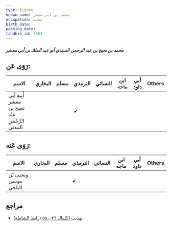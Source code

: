```yaml
---
type: figure
known_name: محمد بن أبي معشر
occupation: محدث
birth_date:
passing_date:
tahdhib_id: 5653
---
```

##### محمد بن نجيح بن عبد الرحمن السندي أبو عبد الملك بن أبي معشر

## رَوَى عَن:
| الاسم                                              | البخاري | مسلم | الترمذي | النسائي | ابن ماجه | أبي داود | Others |
| -------------------------------------------------- | ------- | ---- | ------- | ------- | -------- | -------- | ------ |
| أَبِيهِ أبي معشر نجيح بن عَبْدِ الرَّحْمَنِ المدني |         |      | ✔       |         |          |          |        |
## رَوَى عَنه:
| الاسم                 | البخاري | مسلم | الترمذي | النسائي | ابن ماجه | أبي داود | Others |
| --------------------- | ------- | ---- | ------- | ------- | -------- | -------- | ------ |
| ويحيى بْن موسى البلخي |         |      | ✔       |         |          |          |        |
## مراجع
- [تهذيب الكمال ٢٦-٥٥٠](obsidian://open?vault=Tahdhib-al-Kamal&file=Figures/٥٦٥٣-محمد%20بن%20نجيح%20بن%20عبد%20الرحمن%20السندي%20أبو%20عبد%20الملك%20بن%20أبي%20معشر) ([رابط الشاملة](https://shamela.ws/book/3722/14298))